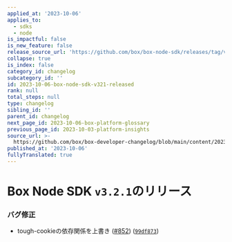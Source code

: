 ```yaml
---
applied_at: '2023-10-06'
applies_to:
  - sdks
  - node
is_impactful: false
is_new_feature: false
release_source_url: 'https://github.com/box/box-node-sdk/releases/tag/v3.2.1'
collapse: true
is_index: false
category_id: changelog
subcategory_id: ''
id: 2023-10-06-box-node-sdk-v321-released
rank: null
total_steps: null
type: changelog
sibling_id: ''
parent_id: changelog
next_page_id: 2023-10-06-box-platform-glossary
previous_page_id: 2023-10-03-platform-insights
source_url: >-
  https://github.com/box/box-developer-changelog/blob/main/content/2023/10-06-box-node-sdk-v321-released.md
published_at: '2023-10-06'
fullyTranslated: true
---
```

# Box Node SDK `v3.2.1`のリリース

### バグ修正

* tough-cookieの依存関係を上書き ([#852][1]) ([`99df873`][2])

[1]: https://github.com/box/box-node-sdk/issues/852

[2]: https://github.com/box/box-node-sdk/commit/99df873e1a1dad4a0073d53b4ed57c0eeb859401
